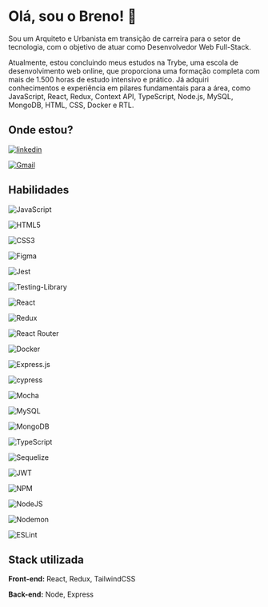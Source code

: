 
# Olá, sou o Breno! 👋

Sou um Arquiteto e Urbanista em transição de carreira para o setor de tecnologia, com o objetivo de atuar como Desenvolvedor Web Full-Stack. 

Atualmente, estou concluindo meus estudos na Trybe, uma escola de desenvolvimento web online, que proporciona uma formação completa com mais de 1.500 horas de estudo intensivo e prático. Já adquiri conhecimentos e experiência em pilares fundamentais para a área, como JavaScript, React, Redux, Context API, TypeScript, Node.js, MySQL, MongoDB, HTML, CSS, Docker e RTL.


## Onde estou?

[![linkedin](https://img.shields.io/badge/linkedin-0A66C2?style=for-the-badge&logo=linkedin&logoColor=white)](https://www.linkedin.com/in/eabreno/)

[![Gmail](https://img.shields.io/badge/Gmail-D14836?style=for-the-badge&logo=gmail&logoColor=white)](mailto:ea.breno@gmail.com)


## Habilidades

  ![JavaScript](https://img.shields.io/badge/javascript-%23323330.svg?style=for-the-badge&logo=javascript&logoColor=%23F7DF1E)

  ![HTML5](https://img.shields.io/badge/html5-%23E34F26.svg?style=for-the-badge&logo=html5&logoColor=white)

  ![CSS3](https://img.shields.io/badge/css3-%231572B6.svg?style=for-the-badge&logo=css3&logoColor=white)

  ![Figma](https://img.shields.io/badge/figma-%23F24E1E.svg?style=for-the-badge&logo=figma&logoColor=white)

  ![Jest](https://img.shields.io/badge/-jest-%23C21325?style=for-the-badge&logo=jest&logoColor=white)

  ![Testing-Library](https://img.shields.io/badge/-TestingLibrary-%23E33332?style=for-the-badge&logo=testing-library&logoColor=white)

  ![React](https://img.shields.io/badge/react-%2320232a.svg?style=for-the-badge&logo=react&logoColor=%2361DAFB)

  ![Redux](https://img.shields.io/badge/redux-%23593d88.svg?style=for-the-badge&logo=redux&logoColor=white)

  ![React Router](https://img.shields.io/badge/React_Router-CA4245?style=for-the-badge&logo=react-router&logoColor=white)

![Docker](https://img.shields.io/badge/docker-%230db7ed.svg?style=for-the-badge&logo=docker&logoColor=white)

![Express.js](https://img.shields.io/badge/express.js-%23404d59.svg?style=for-the-badge&logo=express&logoColor=%2361DAFB)

![cypress](https://img.shields.io/badge/-cypress-%23E5E5E5?style=for-the-badge&logo=cypress&logoColor=058a5e)

![Mocha](https://img.shields.io/badge/-mocha-%238D6748?style=for-the-badge&logo=mocha&logoColor=white)

![MySQL](https://img.shields.io/badge/mysql-%2300f.svg?style=for-the-badge&logo=mysql&logoColor=white)

![MongoDB](https://img.shields.io/badge/MongoDB-%234ea94b.svg?style=for-the-badge&logo=mongodb&logoColor=white)

![TypeScript](https://img.shields.io/badge/typescript-%23007ACC.svg?style=for-the-badge&logo=typescript&logoColor=white)

![Sequelize](https://img.shields.io/badge/Sequelize-52B0E7?style=for-the-badge&logo=Sequelize&logoColor=white)

![JWT](https://img.shields.io/badge/JWT-black?style=for-the-badge&logo=JSON%20web%20tokens)

![NPM](https://img.shields.io/badge/NPM-%23CB3837.svg?style=for-the-badge&logo=npm&logoColor=white)

![NodeJS](https://img.shields.io/badge/node.js-6DA55F?style=for-the-badge&logo=node.js&logoColor=white)

![Nodemon](https://img.shields.io/badge/NODEMON-%23323330.svg?style=for-the-badge&logo=nodemon&logoColor=%BBDEAD)

![ESLint](https://img.shields.io/badge/ESLint-4B3263?style=for-the-badge&logo=eslint&logoColor=white)
## Stack utilizada

**Front-end:** React, Redux, TailwindCSS

**Back-end:** Node, Express

